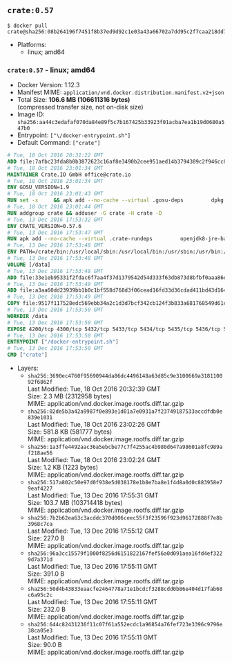 ## `crate:0.57`

```console
$ docker pull crate@sha256:08b264196f7451f8b37ed9d92c1e03a43a66702a7dd95c2f7caa218dd7a5fc26
```

-	Platforms:
	-	linux; amd64

### `crate:0.57` - linux; amd64

-	Docker Version: 1.12.3
-	Manifest MIME: `application/vnd.docker.distribution.manifest.v2+json`
-	Total Size: **106.6 MB (106611316 bytes)**  
	(compressed transfer size, not on-disk size)
-	Image ID: `sha256:aa44c3edafaf070da84e89f5c7b167425b33923f01acba7ea1b19d0680a547b0`
-	Entrypoint: `["\/docker-entrypoint.sh"]`
-	Default Command: `["crate"]`

```dockerfile
# Tue, 18 Oct 2016 20:31:22 GMT
ADD file:7afbc23fda8b0b3872623c16af8e3490b2cee951aed14b3794389c2f946cc8c7 in / 
# Tue, 18 Oct 2016 23:01:34 GMT
MAINTAINER Crate.IO GmbH office@crate.io
# Tue, 18 Oct 2016 23:01:34 GMT
ENV GOSU_VERSION=1.9
# Tue, 18 Oct 2016 23:01:43 GMT
RUN set -x     && apk add --no-cache --virtual .gosu-deps         dpkg         gnupg         curl     && export ARCH=$(echo $(dpkg --print-architecture) | cut -d"-" -f3)     && curl -o /usr/local/bin/gosu -fSL "https://github.com/tianon/gosu/releases/download/$GOSU_VERSION/gosu-$ARCH"     && curl -o /usr/local/bin/gosu.asc -fSL "https://github.com/tianon/gosu/releases/download/$GOSU_VERSION/gosu-$ARCH.asc"     && export GNUPGHOME="$(mktemp -d)"     && gpg --keyserver ha.pool.sks-keyservers.net --recv-keys B42F6819007F00F88E364FD4036A9C25BF357DD4     && gpg --batch --verify /usr/local/bin/gosu.asc /usr/local/bin/gosu     && rm -r "$GNUPGHOME" /usr/local/bin/gosu.asc     && chmod +x /usr/local/bin/gosu     && gosu nobody true     && apk del .gosu-deps
# Tue, 18 Oct 2016 23:01:44 GMT
RUN addgroup crate && adduser -G crate -H crate -D
# Tue, 13 Dec 2016 17:53:32 GMT
ENV CRATE_VERSION=0.57.6
# Tue, 13 Dec 2016 17:53:47 GMT
RUN apk add --no-cache --virtual .crate-rundeps         openjdk8-jre-base         python3         openssl         sigar     && apk add --no-cache --virtual .build-deps         curl         gnupg         tar     && curl -fSL -O https://cdn.crate.io/downloads/releases/crate-$CRATE_VERSION.tar.gz     && curl -fSL -O https://cdn.crate.io/downloads/releases/crate-$CRATE_VERSION.tar.gz.asc     && export GNUPGHOME="$(mktemp -d)"     && gpg --keyserver ha.pool.sks-keyservers.net --recv-keys 90C23FC6585BC0717F8FBFC37FAAE51A06F6EAEB     && gpg --batch --verify crate-$CRATE_VERSION.tar.gz.asc crate-$CRATE_VERSION.tar.gz     && rm -r "$GNUPGHOME" crate-$CRATE_VERSION.tar.gz.asc     && mkdir /crate     && tar -xf crate-$CRATE_VERSION.tar.gz -C /crate --strip-components=1     && rm crate-$CRATE_VERSION.tar.gz     && ln -s /usr/bin/python3 /usr/bin/python     && rm /crate/plugins/sigar/lib/libsigar-amd64-linux.so     && apk del .build-deps
# Tue, 13 Dec 2016 17:53:48 GMT
ENV PATH=/crate/bin:/usr/local/sbin:/usr/local/bin:/usr/sbin:/usr/bin:/sbin:/bin
# Tue, 13 Dec 2016 17:53:48 GMT
VOLUME [/data]
# Tue, 13 Dec 2016 17:53:48 GMT
ADD file:33e1eb95331f2fdac6f7aa4f37d1379542d54d333f63db873d8bfbf0aaa86e2d in /crate/config/crate.yml 
# Tue, 13 Dec 2016 17:53:49 GMT
ADD file:a3aa60dd23939bb1b0c1bf558d768d3f06cead16fd33d36cdad411bd43d16448 in /crate/config/logging.yml 
# Tue, 13 Dec 2016 17:53:49 GMT
COPY file:9517f117528edc569ebb34a2c1d3d7bcf342cb124f3b833a681768549d61ebfb in / 
# Tue, 13 Dec 2016 17:53:50 GMT
WORKDIR /data
# Tue, 13 Dec 2016 17:53:50 GMT
EXPOSE 4200/tcp 4300/tcp 5432/tcp 5433/tcp 5434/tcp 5435/tcp 5436/tcp 5437/tcp 5438/tcp 5439/tcp 5440/tcp 5441/tcp 5442/tcp 5443/tcp 5444/tcp 5445/tcp 5446/tcp 5447/tcp 5448/tcp 5449/tcp 5450/tcp 5451/tcp 5452/tcp 5453/tcp 5454/tcp 5455/tcp 5456/tcp 5457/tcp 5458/tcp 5459/tcp 5460/tcp 5461/tcp 5462/tcp 5463/tcp 5464/tcp 5465/tcp 5466/tcp 5467/tcp 5468/tcp 5469/tcp 5470/tcp 5471/tcp 5472/tcp 5473/tcp 5474/tcp 5475/tcp 5476/tcp 5477/tcp 5478/tcp 5479/tcp 5480/tcp 5481/tcp 5482/tcp 5483/tcp 5484/tcp 5485/tcp 5486/tcp 5487/tcp 5488/tcp 5489/tcp 5490/tcp 5491/tcp 5492/tcp 5493/tcp 5494/tcp 5495/tcp 5496/tcp 5497/tcp 5498/tcp 5499/tcp 5500/tcp 5501/tcp 5502/tcp 5503/tcp 5504/tcp 5505/tcp 5506/tcp 5507/tcp 5508/tcp 5509/tcp 5510/tcp 5511/tcp 5512/tcp 5513/tcp 5514/tcp 5515/tcp 5516/tcp 5517/tcp 5518/tcp 5519/tcp 5520/tcp 5521/tcp 5522/tcp 5523/tcp 5524/tcp 5525/tcp 5526/tcp 5527/tcp 5528/tcp 5529/tcp 5530/tcp 5531/tcp 5532/tcp
# Tue, 13 Dec 2016 17:53:50 GMT
ENTRYPOINT ["/docker-entrypoint.sh"]
# Tue, 13 Dec 2016 17:53:50 GMT
CMD ["crate"]
```

-	Layers:
	-	`sha256:3690ec4760f95690944da86dc4496148a63d85c9e3100669a318110092f6862f`  
		Last Modified: Tue, 18 Oct 2016 20:32:39 GMT  
		Size: 2.3 MB (2312958 bytes)  
		MIME: application/vnd.docker.image.rootfs.diff.tar.gzip
	-	`sha256:02de5b3a42a9987f0e893e1d01a7e0931a7f23749187533accdfdb0e839e1031`  
		Last Modified: Tue, 18 Oct 2016 23:02:26 GMT  
		Size: 581.8 KB (581777 bytes)  
		MIME: application/vnd.docker.image.rootfs.diff.tar.gzip
	-	`sha256:1a3ffe4492aac36a5ebcbe77c7f4255ac4b980d647a98601a8fc989af218ae56`  
		Last Modified: Tue, 18 Oct 2016 23:02:24 GMT  
		Size: 1.2 KB (1223 bytes)  
		MIME: application/vnd.docker.image.rootfs.diff.tar.gzip
	-	`sha256:517a802c50e97d0f938e5d038178e1b8e7ba8e1f4d8a0d0c883958e79eaf4227`  
		Last Modified: Tue, 13 Dec 2016 17:55:31 GMT  
		Size: 103.7 MB (103714418 bytes)  
		MIME: application/vnd.docker.image.rootfs.diff.tar.gzip
	-	`sha256:7b2b62ea63c3acddc370d006ceec55f3f23596f923d96172888f7e8b3968c7ca`  
		Last Modified: Tue, 13 Dec 2016 17:55:12 GMT  
		Size: 227.0 B  
		MIME: application/vnd.docker.image.rootfs.diff.tar.gzip
	-	`sha256:96a3cc15579f1000f8256d6151822167fef56a0d091aea16fd4ef3229d7a371d`  
		Last Modified: Tue, 13 Dec 2016 17:55:11 GMT  
		Size: 391.0 B  
		MIME: application/vnd.docker.image.rootfs.diff.tar.gzip
	-	`sha256:50d4b43833eaacfe2464778a71e1bcdcf3288cdd0b86e404d17fab68c6a95c2c`  
		Last Modified: Tue, 13 Dec 2016 17:55:11 GMT  
		Size: 232.0 B  
		MIME: application/vnd.docker.image.rootfs.diff.tar.gzip
	-	`sha256:644c82431236f11c07f61a552ecdc1a96854a76fef723e3396c9796e38ca05e3`  
		Last Modified: Tue, 13 Dec 2016 17:55:11 GMT  
		Size: 90.0 B  
		MIME: application/vnd.docker.image.rootfs.diff.tar.gzip

